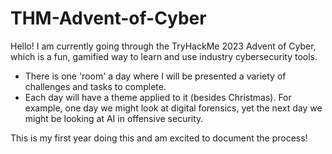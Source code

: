 # THM-Advent-of-Cyber

Hello! I am currently going through the TryHackMe 2023 Advent of Cyber, which is a fun, gamified way to learn and use industry cybersecurity tools. 
- There is one 'room' a day where I will be presented a variety of challenges and tasks to complete.
- Each day will have a theme applied to it (besides Christmas). For example, one day we might look at digital forensics, yet the next day we might be looking at AI in offensive security.

This is my first year doing this and am excited to document the process!

